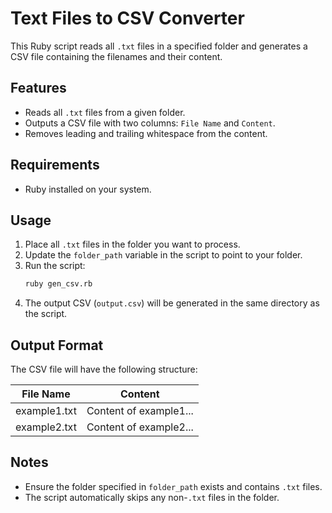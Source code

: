 # Text Files to CSV Converter

This Ruby script reads all `.txt` files in a specified folder and generates a CSV file containing the filenames and their content.

## Features
- Reads all `.txt` files from a given folder.
- Outputs a CSV file with two columns: `File Name` and `Content`.
- Removes leading and trailing whitespace from the content.

## Requirements
- Ruby installed on your system.

## Usage

1. Place all `.txt` files in the folder you want to process.
2. Update the `folder_path` variable in the script to point to your folder.
3. Run the script:
   ```bash
   ruby gen_csv.rb
   ```
4. The output CSV (`output.csv`) will be generated in the same directory as the script.

## Output Format
The CSV file will have the following structure:

| File Name       | Content                |
|-----------------|------------------------|
| example1.txt    | Content of example1... |
| example2.txt    | Content of example2... |

## Notes
- Ensure the folder specified in `folder_path` exists and contains `.txt` files.
- The script automatically skips any non-`.txt` files in the folder.

